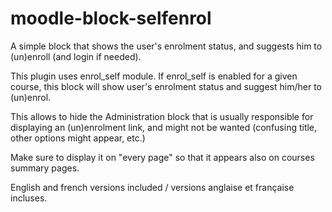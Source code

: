 # moodle-block-selfenrol
A simple block that shows the user's enrolment status, and suggests him to (un)enroll (and login if needed).

This plugin uses enrol_self module. If enrol_self is enabled for a given course, this block will show user's enrolment status and suggest him/her to (un)enrol.

This allows to hide the Administration block that is usually responsible for displaying an (un)enrolment link, and might not be wanted (confusing title, other options might appear, etc.)

Make sure to display it on "every page" so that it appears also on courses summary pages.

English and french versions included / versions anglaise et française incluses.